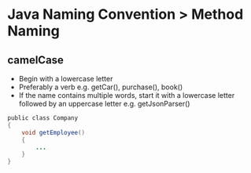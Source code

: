 # Java Naming Convention > Method Naming

## camelCase
- Begin with a lowercase letter
- Preferably a verb e.g. getCar(), purchase(), book()
- If the name contains multiple words, start it with a lowercase letter followed by an uppercase letter e.g. getJsonParser()

```java
public class Company
{  
    void getEmployee()
    {
        ...
    }
}  
```